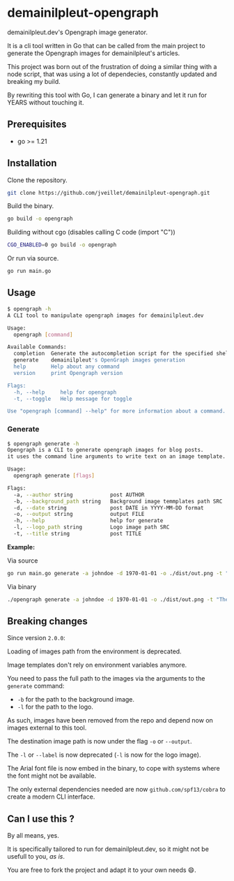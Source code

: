 # demainilpleut-opengraph

demainilpleut.dev's Opengraph image generator.

It is a cli tool written in Go that can be called from the main project to generate the Opengraph images for demainilpleut's articles.

This project was born out of the frustration of doing a similar thing with a node script, that was using a lot of dependecies, constantly
updated and breaking my build.

By rewriting this tool with Go, I can generate a binary and let it run for YEARS without touching it.

## Prerequisites

* go >= 1.21

## Installation

Clone the repository.

```bash
git clone https://github.com/jveillet/demainilpleut-opengraph.git
```

Build the binary.

```bash
go build -o opengraph
```

Building without cgo (disables calling C code (import "C"))

```bash
CGO_ENABLED=0 go build -o opengraph
```

Or run via source.

```sh
go run main.go
```

## Usage

```bash
$ opengraph -h
A CLI tool to manipulate opengraph images for demainilpleut.dev

Usage:
  opengraph [command]

Available Commands:
  completion  Generate the autocompletion script for the specified shell
  generate    demainilpleut's OpenGraph images generation
  help        Help about any command
  version     print Opengraph version

Flags:
  -h, --help     help for opengraph
  -t, --toggle   Help message for toggle

Use "opengraph [command] --help" for more information about a command.
```

### Generate

```bash
$ opengraph generate -h
Opengraph is a CLI to generate opengraph images for blog posts.
it uses the command line arguments to write text on an image template.

Usage:
  opengraph generate [flags]

Flags:
  -a, --author string            post AUTHOR
  -b, --background_path string   Background image temmplates path SRC
  -d, --date string              post DATE in YYYY-MM-DD format
  -o, --output string            output FILE
  -h, --help                     help for generate
  -l, --logo_path string         Logo image path SRC
  -t, --title string             post TITLE
```

**Example:**

Via source

```bash
go run main.go generate -a johndoe -d 1970-01-01 -o ./dist/out.png -t "The quick brown fox jumps over the lazy dog" -b "dist/background.png" -ol "dist/logo.png"
```

Via binary

```bash
./opengraph generate -a johndoe -d 1970-01-01 -o ./dist/out.png -t "The quick brown fox jumps over the lazy dog" -b "dist/background.png" -l "dist/logo.png"
```

## Breaking changes

Since version `2.0.0`:

Loading of images path from the environment is deprecated.

Image templates don't rely on environment variables anymore.

You need to pass the full path to the images via the arguments to the `generate` command:

* `-b` for the path to the background image.
* `-l` for the path to the logo.

As such, images have been removed from the repo and depend now on images external to this tool.

The destination image path is now under the flag `-o` or `--output`.

The `-l` or `--label` is now deprecated (`-l` is now for the logo image).

The Arial font file is now embed in the binary, to cope with systems where the font might not be available.

The only external dependencies needed are now `github.com/spf13/cobra` to create a modern CLI interface.

## Can I use this ?

By all means, yes.

It is specifically tailored to run for demainilpleut.dev, so it might not be usefull to you, *as is*.

You are free to fork the project and adapt it to your own needs 😄️.
